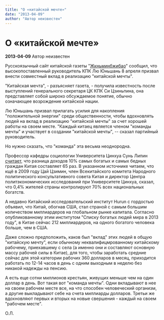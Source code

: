 ```yaml
---
title: "О «китайской мечте»"
date: "2013-04-09"
author: "Автор неизвестен"
---
```


# О «китайской мечте»

**2013-04-09** Автор неизвестен

Русскоязычный сайт китайской газеты "[Жкньминбжибао](http://russian.people.com.cn/31521/8199933.html)" сообщил, что высокопоставленный руководитель КПК Лю Юньшань 8 апреля призвал внести совместный вклад в реализацию "китайской мечты".

"Китайская мечта", - разъясняет газета, - получила известность после выступлений генерального секретаря ЦК КПК Си Цзиньпина, она представляет собой широко обсуждаемое понятие, обычно означающее возрождение китайской нации.

Лю Юньшань призвал прилагать усилия для накопления "положительной энергии" среди общественности, чтобы вдохновлять людей на вклад в реализацию "китайской мечты" за счет хорошей работы на своем месте. "Каждый китаец является членом "команды мечты" и участвует в создании "китайской мечты", -- сказал партийный руководитель.

Но нужно сказать, что "команда" эта весьма неоднородна.

Профессор кафедры социологии Университета Цинхуа Сунь Липин [считает](http://www.epochtimes.ru/content/view/65732/4/), что разница доходов 10% самых богатых и самых бедных граждан Китая составляет 65 раз. В указанном источнике читаем, что кщё в 2009 году Цай Цзимин, член Всекитайского комитета Народного политического консультативного совета Китая и директор Центра политэкономических исследований при Университете Цинхуа, сказал, что 0,4% жителей страны контролируют 70% всех национальных богатств.

А недавно Китайский исследовательский институт Hurun с гордостью объявил, что Китай, обогнав США, стал страной с самым большим количеством миллиардеров на глобальном рынке капитала. Согласно опубликованному этим институтом "Списку богатых людей мира в 2013 году", в Китае сейчас 212 миллиардеров, на одного богатого человека больше, чем в США.

Даже сложно предположить, каков был "вклад" этих людей в общую "китайскую мечту", если обычному неквалифицмрованному китайскому рабочему, приехавшему с села (а именно они и составляют основную массу рабочей силы в Китае), для того, чтобы заработать средние сейчас для этой категории рабочих 360 долларов в месяц, приходится работать по 12-14 часов в день с одним выходным в неделю без никакой надежды на пенсию.

А есть еще сотни миллионов крестьян, живущих меньше чем на один доллар в день. Вот такая вот "команда мечты". Одни вкладывают в нее на своем рабочем месте все, на что способен человеческий организм, а другие выкладывают себе на счета миллиарды долларов. Третьи же вдохновляют первых и вторых на новые свершения - каждый на своем "рабочем месте".

О.Л.